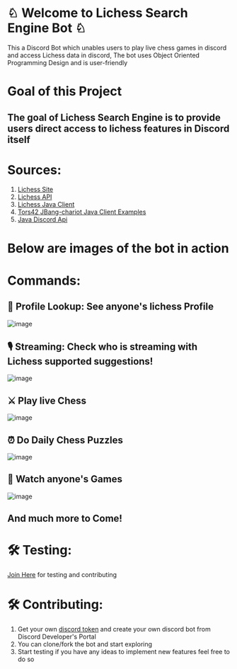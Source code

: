 # ♘ Welcome to Lichess Search Engine Bot ♘

 This a Discord Bot which unables users to play live chess games in discord and access Lichess data in discord, The bot uses Object Oriented Programming Design and is user-friendly



# Goal of this Project

## The goal of Lichess Search Engine is to provide users direct access to lichess features in Discord itself 


# Sources:

 1. [Lichess Site](https://lichess.org/) 
 2. [Lichess API](https://lichess.org/api) 
 3. [Lichess Java Client](https://github.com/tors42/chariot) 
 4. [Tors42 JBang-chariot Java Client Examples](https://github.com/tors42/jbang-chariot)
 5. [Java Discord Api](https://github.com/DV8FromTheWorld/JDA)
 

# Below are images of the bot in action


# Commands:

## 🔎 Profile Lookup: See anyone's lichess Profile

![image](https://www.linkpicture.com/q/Screen-Shot-2022-05-16-at-2.26.44-PM.png)


## 🎙️ Streaming: Check who is streaming with Lichess supported suggestions!

![image](https://www.linkpicture.com/q/Screen-Shot-2022-05-19-at-3.03.38-PM.png)

## ⚔️ Play live Chess

![image](https://www.linkpicture.com/q/Screen-Shot-2022-05-12-at-4.54.13-PM.png)

## ⏰ Do Daily Chess Puzzles

![image](https://www.linkpicture.com/q/Screen-Shot-2022-05-12-at-5.04.07-PM.png)
## 👀 Watch anyone's Games
![image](https://www.linkpicture.com/q/Screen-Shot-2022-05-21-at-4.03.14-PM.png)

## And much more to Come!


# 🛠️ Testing:
[Join Here](https://discord.gg/6GdGqwxBdW) for testing and contributing


# 🛠️ Contributing:

 
 1. Get your own [discord token](https://www.writebots.com/discord-bot-token/) and create your own discord bot from Discord Developer's Portal 
 2. You can clone/fork the bot and start exploring 
 3. Start testing if you have any ideas to implement new features feel free to do so

 
